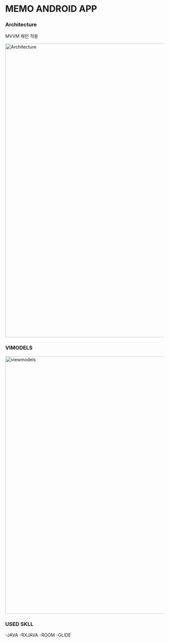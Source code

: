 # MEMO ANDROID APP


### Architecture
MVVM 패턴 적용

<img width="929" alt="Architecture" src="https://user-images.githubusercontent.com/44129630/75125054-7d28f080-56f6-11ea-8de4-7897aa03f1cb.png">


### VIMODELS

<img width="814" alt="viewmodels" src="https://user-images.githubusercontent.com/44129630/75125826-7603e180-56fa-11ea-9713-40509f43db91.png">

### USED SKLL
-JAVA
-RXJAVA
-ROOM
-GLIDE
